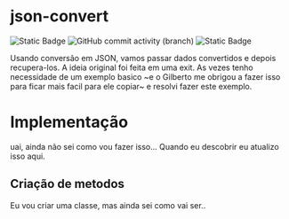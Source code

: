 # json-convert #

![Static Badge](https://img.shields.io/badge/development-abap-blue)
![GitHub commit activity (branch)](https://img.shields.io/github/commit-activity/t/edmilson-nascimento/json-convert)
![Static Badge](https://img.shields.io/badge/Jones_Damas-abap-red)

Usando conversão em JSON, vamos passar dados convertidos e depois recupera-los. A ideia original foi feita em uma exit. As vezes tenho necessidade de um exemplo basico ~e o Gilberto me obrigou a fazer isso para ficar mais facil para ele copiar~ e resolvi fazer este exemplo.


# Implementação #
uai, ainda não sei como vou fazer isso... Quando eu descobrir eu atualizo isso aqui.


## Criação de metodos ##
Eu vou criar uma classe, mas ainda sei como vai ser..
